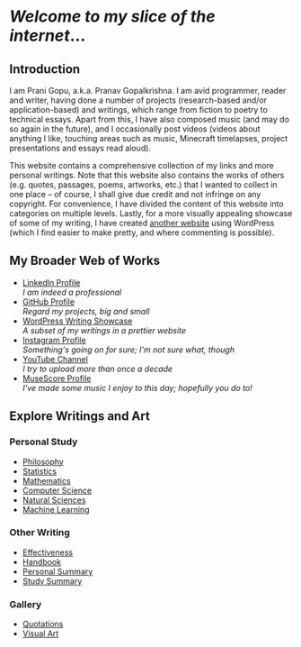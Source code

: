 # _Welcome to my slice of the internet_...
## Introduction
I am Prani Gopu, a.k.a. Pranav Gopalkrishna. I am avid programmer, reader and writer, having done a number of projects (research-based and/or application-based) and writings, which range from fiction to poetry to technical essays. Apart from this, I have also composed music (and may do so again in the future), and I occasionally post videos (videos about anything I like, touching areas such as music, Minecraft timelapses, project presentations and essays read aloud).

This website contains a comprehensive collection of my links and more personal writings. Note that this website also contains the works of others (e.g. quotes, passages, poems, artworks, etc.) that I wanted to collect in one place – of course, I shall give due credit and not infringe on any copyright. For convenience, I have divided the content of this website into categories on multiple levels. Lastly, for a more visually appealing showcase of some of my writing, I have created [another website](https://pranigopu.wordpress.com/) using WordPress (which I find easier to make pretty, and where commenting is possible).

## My Broader Web of Works
- [LinkedIn Profile](https://www.linkedin.com/in/pranav-gopalkrishna) <br> _I am indeed a professional_
- [GitHub Profile](https://github.com/pranigopu) <br> _Regard my projects, big and small_
- [WordPress Writing Showcase](https://pranav-gopalkrishna.wordpress.com) <br> _A subset of my writings in a prettier website_
- [Instagram Profile](https://www.instagram.com/pranigopu) <br> _Something's going on for sure; I'm not sure what, though_
- [YouTube Channel](https://www.youtube.com/channel/UCcDIAVsQ2kmQLy2Dcnyd_ig) <br> _I try to upload more than once a decade_
- [MuseScore Profile](https://musescore.com/user/31737238) <br> _I've made some music I enjoy to this day; hopefully you do to!_

## Explore Writings and Art
### Personal Study
- [Philosophy](https://pranav-gopalkrishna.github.io/philosophy)
- [Statistics](https://pranav-gopalkrishna.github.io/statistics)
- [Mathematics](https://pranav-gopalkrishna.github.io/mathematics)
- [Computer Science](https://pranav-gopalkrishna.github.io/computer-science)
- [Natural Sciences](https://pranav-gopalkrishna.github.io/natural-sciences)
- [Machine Learning](https://pranav-gopalkrishna.github.io/machine-learning)

### Other Writing
- [Effectiveness](https://pranav-gopalkrishna.github.io/effectiveness)
- [Handbook](https://pranav-gopalkrishna.github.io/handbook)
- [Personal Summary](https://pranav-gopalkrishna.github.io/personal/personal-summary.html)
- [Study Summary](https://pranav-gopalkrishna.github.io/personal/study-summary.html)

### Gallery
- [Quotations](https://pranav-gopalkrishna.github.io/quotations.html)
- [Visual Art](https://pranav-gopalkrishna.github.io/visual-art)